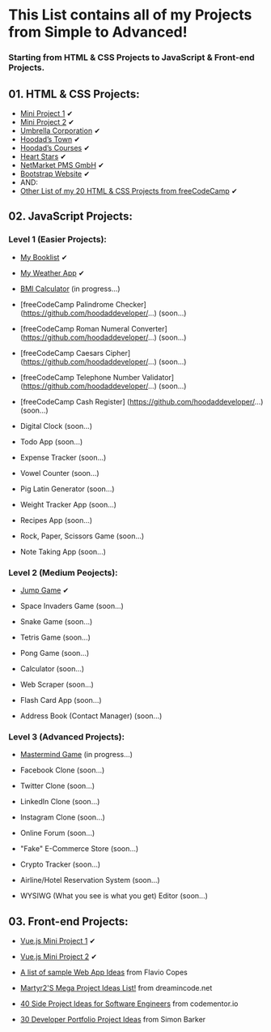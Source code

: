 # This List contains all of my Projects from Simple to Advanced!
### Starting from HTML & CSS Projects to JavaScript & Front-end Projects.

## 01. HTML & CSS Projects:

- [Mini Project 1](https://github.com/hoodaddeveloper/Mini-Project-1) ✔
- [Mini Project 2](https://github.com/hoodaddeveloper/Mini-Project-2) ✔
- [Umbrella Corporation](https://github.com/hoodaddeveloper/Umbrella-Corporation) ✔
- [Hoodad’s Town](https://github.com/hoodaddeveloper/Hoodads-Town) ✔
- [Hoodad’s Courses](https://github.com/hoodaddeveloper/Hoodads-Courses) ✔
- [Heart Stars](https://github.com/hoodaddeveloper/Heart-Stars) ✔
- [NetMarket PMS GmbH](https://github.com/hoodaddeveloper/NetMarket-PMS-GmbH) ✔
- [Bootstrap Website](https://github.com/hoodaddeveloper/Bootstrap-Website) ✔
- AND:
- [Other List of my 20 HTML & CSS Projects from freeCodeCamp](https://github.com/hoodaddeveloper/freeCodeCamp-Certification-Progress) ✔

## 02. JavaScript Projects:
### Level 1 (Easier Projects):

- [My Booklist](https://github.com/hoodaddeveloper/My-Booklist) ✔
- [My Weather App](https://github.com/hoodaddeveloper/My-Weather-App) ✔
- [BMI Calculator](https://github.com/hoodaddeveloper/BMI-Calculator) (in progress...)
- [freeCodeCamp Palindrome Checker] (https://github.com/hoodaddeveloper/...) (soon...)
- [freeCodeCamp Roman Numeral Converter] (https://github.com/hoodaddeveloper/...) (soon...)
- [freeCodeCamp Caesars Cipher] (https://github.com/hoodaddeveloper/...) (soon...)
- [freeCodeCamp Telephone Number Validator] (https://github.com/hoodaddeveloper/...) (soon...)
- [freeCodeCamp Cash Register] (https://github.com/hoodaddeveloper/...) (soon...)
 
- Digital Clock (soon...)
- Todo App (soon...)
- Expense Tracker (soon...)
- Vowel Counter (soon...)
- Pig Latin Generator (soon...)
- Weight Tracker App (soon...)
- Recipes App (soon...)
- Rock, Paper, Scissors Game (soon...)
- Note Taking App (soon...)

### Level 2 (Medium Peojects):

- [Jump Game](https://github.com/hoodaddeveloper/Jump-Game) ✔

- Space Invaders Game (soon...)
- Snake Game (soon...)
- Tetris Game (soon...)
- Pong Game (soon...)
- Calculator (soon...)
- Web Scraper (soon...)
- Flash Card App (soon...)
- Address Book (Contact Manager) (soon...)

### Level 3 (Advanced Projects):

- [Mastermind Game](https://github.com/hoodaddeveloper/Mastermind-Game) (in progress...)

- Facebook Clone (soon...)
- Twitter Clone (soon...)
- LinkedIn Clone (soon...)
- Instagram Clone (soon...)
- Online Forum (soon...)
- "Fake" E-Commerce Store (soon...)
- Crypto Tracker (soon...)
- Airline/Hotel Reservation System (soon...)
- WYSIWG (What you see is what you get) Editor (soon...)

## 03. Front-end Projects:

- [Vue.js Mini Project 1](https://github.com/hoodaddeveloper/Vue.js-Mini-Project-1) ✔
- [Vue.js Mini Project 2](https://github.com/hoodaddeveloper/Vue.js-Mini-Project-2) ✔

- [A list of sample Web App Ideas](https://flaviocopes.com/sample-app-ideas/) from Flavio Copes
- [Martyr2'S Mega Project Ideas List!](https://www.dreamincode.net/forums/topic/78802-martyr2s-mega-project-ideas-list/?utm_source=pocket_mylist) from dreamincode.net
- [40 Side Project Ideas for Software Engineers](https://www.codementor.io/@npostolovski/40-side-project-ideas-for-software-engineers-g8xckyxef?utm_source=pocket_mylist) from codementor.io
- [30 Developer Portfolio Project Ideas](https://dev.to/allthecode/30-developer-portfolio-project-ideas-3kh5?utm_source=pocket_mylist) from Simon Barker
